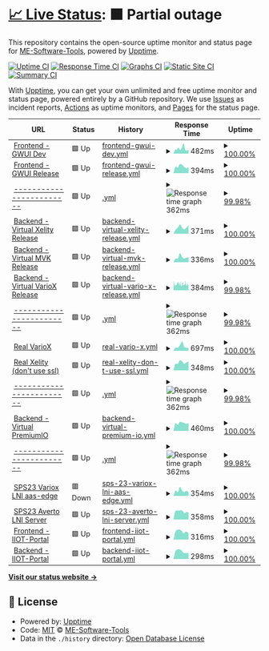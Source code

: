 # [📈 Live Status](https://demo.upptime.js.org): <!--live status--> **🟧 Partial outage**

This repository contains the open-source uptime monitor and status page for [ME-Software-Tools](https://me-software-tools.github.io/upptime/), powered by [Upptime](https://github.com/upptime/upptime).

[![Uptime CI](https://github.com/ME-Software-Tools/upptime/workflows/Uptime%20CI/badge.svg)](https://github.com/ME-Software-Tools/upptime/actions?query=workflow%3A%22Uptime+CI%22)
[![Response Time CI](https://github.com/ME-Software-Tools/upptime/workflows/Response%20Time%20CI/badge.svg)](https://github.com/ME-Software-Tools/upptime/actions?query=workflow%3A%22Response+Time+CI%22)
[![Graphs CI](https://github.com/ME-Software-Tools/upptime/workflows/Graphs%20CI/badge.svg)](https://github.com/ME-Software-Tools/upptime/actions?query=workflow%3A%22Graphs+CI%22)
[![Static Site CI](https://github.com/ME-Software-Tools/upptime/workflows/Static%20Site%20CI/badge.svg)](https://github.com/ME-Software-Tools/upptime/actions?query=workflow%3A%22Static+Site+CI%22)
[![Summary CI](https://github.com/ME-Software-Tools/upptime/workflows/Summary%20CI/badge.svg)](https://github.com/ME-Software-Tools/upptime/actions?query=workflow%3A%22Summary+CI%22)

With [Upptime](https://upptime.js.org), you can get your own unlimited and free uptime monitor and status page, powered entirely by a GitHub repository. We use [Issues](https://github.com/ME-Software-Tools/upptime/issues) as incident reports, [Actions](https://github.com/ME-Software-Tools/upptime/actions) as uptime monitors, and [Pages](https://demo.upptime.js.org) for the status page.

<!--start: status pages-->
<!-- This summary is generated by Upptime (https://github.com/upptime/upptime) -->
<!-- Do not edit this manually, your changes will be overwritten -->
<!-- prettier-ignore -->
| URL | Status | History | Response Time | Uptime |
| --- | ------ | ------- | ------------- | ------ |
| <img alt="" src="https://icons.duckduckgo.com/ip3/gwui-dev.generic-webui.iiot.dev.yacoub.de.ico" height="13"> [Frontend - GWUI Dev](http://gwui-dev.generic-webui.iiot.dev.yacoub.de/) | 🟩 Up | [frontend-gwui-dev.yml](https://github.com/ME-Software-Tools/upptime/commits/HEAD/history/frontend-gwui-dev.yml) | <details><summary><img alt="Response time graph" src="./graphs/frontend-gwui-dev/response-time-week.png" height="20"> 482ms</summary><br><a href="https://https://me-software-tools.github.io/upptime//history/frontend-gwui-dev"><img alt="Response time 448" src="https://img.shields.io/endpoint?url=https%3A%2F%2Fraw.githubusercontent.com%2FME-Software-Tools%2Fupptime%2FHEAD%2Fapi%2Ffrontend-gwui-dev%2Fresponse-time.json"></a><br><a href="https://https://me-software-tools.github.io/upptime//history/frontend-gwui-dev"><img alt="24-hour response time 360" src="https://img.shields.io/endpoint?url=https%3A%2F%2Fraw.githubusercontent.com%2FME-Software-Tools%2Fupptime%2FHEAD%2Fapi%2Ffrontend-gwui-dev%2Fresponse-time-day.json"></a><br><a href="https://https://me-software-tools.github.io/upptime//history/frontend-gwui-dev"><img alt="7-day response time 482" src="https://img.shields.io/endpoint?url=https%3A%2F%2Fraw.githubusercontent.com%2FME-Software-Tools%2Fupptime%2FHEAD%2Fapi%2Ffrontend-gwui-dev%2Fresponse-time-week.json"></a><br><a href="https://https://me-software-tools.github.io/upptime//history/frontend-gwui-dev"><img alt="30-day response time 438" src="https://img.shields.io/endpoint?url=https%3A%2F%2Fraw.githubusercontent.com%2FME-Software-Tools%2Fupptime%2FHEAD%2Fapi%2Ffrontend-gwui-dev%2Fresponse-time-month.json"></a><br><a href="https://https://me-software-tools.github.io/upptime//history/frontend-gwui-dev"><img alt="1-year response time 448" src="https://img.shields.io/endpoint?url=https%3A%2F%2Fraw.githubusercontent.com%2FME-Software-Tools%2Fupptime%2FHEAD%2Fapi%2Ffrontend-gwui-dev%2Fresponse-time-year.json"></a></details> | <details><summary><a href="https://https://me-software-tools.github.io/upptime//history/frontend-gwui-dev">100.00%</a></summary><a href="https://https://me-software-tools.github.io/upptime//history/frontend-gwui-dev"><img alt="All-time uptime 87.67%" src="https://img.shields.io/endpoint?url=https%3A%2F%2Fraw.githubusercontent.com%2FME-Software-Tools%2Fupptime%2FHEAD%2Fapi%2Ffrontend-gwui-dev%2Fuptime.json"></a><br><a href="https://https://me-software-tools.github.io/upptime//history/frontend-gwui-dev"><img alt="24-hour uptime 100.00%" src="https://img.shields.io/endpoint?url=https%3A%2F%2Fraw.githubusercontent.com%2FME-Software-Tools%2Fupptime%2FHEAD%2Fapi%2Ffrontend-gwui-dev%2Fuptime-day.json"></a><br><a href="https://https://me-software-tools.github.io/upptime//history/frontend-gwui-dev"><img alt="7-day uptime 100.00%" src="https://img.shields.io/endpoint?url=https%3A%2F%2Fraw.githubusercontent.com%2FME-Software-Tools%2Fupptime%2FHEAD%2Fapi%2Ffrontend-gwui-dev%2Fuptime-week.json"></a><br><a href="https://https://me-software-tools.github.io/upptime//history/frontend-gwui-dev"><img alt="30-day uptime 100.00%" src="https://img.shields.io/endpoint?url=https%3A%2F%2Fraw.githubusercontent.com%2FME-Software-Tools%2Fupptime%2FHEAD%2Fapi%2Ffrontend-gwui-dev%2Fuptime-month.json"></a><br><a href="https://https://me-software-tools.github.io/upptime//history/frontend-gwui-dev"><img alt="1-year uptime 87.67%" src="https://img.shields.io/endpoint?url=https%3A%2F%2Fraw.githubusercontent.com%2FME-Software-Tools%2Fupptime%2FHEAD%2Fapi%2Ffrontend-gwui-dev%2Fuptime-year.json"></a></details>
| <img alt="" src="https://icons.duckduckgo.com/ip3/murr.generic-webui.iiot.dev.yacoub.de.ico" height="13"> [Frontend - GWUI Release](http://murr.generic-webui.iiot.dev.yacoub.de/) | 🟩 Up | [frontend-gwui-release.yml](https://github.com/ME-Software-Tools/upptime/commits/HEAD/history/frontend-gwui-release.yml) | <details><summary><img alt="Response time graph" src="./graphs/frontend-gwui-release/response-time-week.png" height="20"> 394ms</summary><br><a href="https://https://me-software-tools.github.io/upptime//history/frontend-gwui-release"><img alt="Response time 420" src="https://img.shields.io/endpoint?url=https%3A%2F%2Fraw.githubusercontent.com%2FME-Software-Tools%2Fupptime%2FHEAD%2Fapi%2Ffrontend-gwui-release%2Fresponse-time.json"></a><br><a href="https://https://me-software-tools.github.io/upptime//history/frontend-gwui-release"><img alt="24-hour response time 358" src="https://img.shields.io/endpoint?url=https%3A%2F%2Fraw.githubusercontent.com%2FME-Software-Tools%2Fupptime%2FHEAD%2Fapi%2Ffrontend-gwui-release%2Fresponse-time-day.json"></a><br><a href="https://https://me-software-tools.github.io/upptime//history/frontend-gwui-release"><img alt="7-day response time 394" src="https://img.shields.io/endpoint?url=https%3A%2F%2Fraw.githubusercontent.com%2FME-Software-Tools%2Fupptime%2FHEAD%2Fapi%2Ffrontend-gwui-release%2Fresponse-time-week.json"></a><br><a href="https://https://me-software-tools.github.io/upptime//history/frontend-gwui-release"><img alt="30-day response time 399" src="https://img.shields.io/endpoint?url=https%3A%2F%2Fraw.githubusercontent.com%2FME-Software-Tools%2Fupptime%2FHEAD%2Fapi%2Ffrontend-gwui-release%2Fresponse-time-month.json"></a><br><a href="https://https://me-software-tools.github.io/upptime//history/frontend-gwui-release"><img alt="1-year response time 420" src="https://img.shields.io/endpoint?url=https%3A%2F%2Fraw.githubusercontent.com%2FME-Software-Tools%2Fupptime%2FHEAD%2Fapi%2Ffrontend-gwui-release%2Fresponse-time-year.json"></a></details> | <details><summary><a href="https://https://me-software-tools.github.io/upptime//history/frontend-gwui-release">100.00%</a></summary><a href="https://https://me-software-tools.github.io/upptime//history/frontend-gwui-release"><img alt="All-time uptime 87.67%" src="https://img.shields.io/endpoint?url=https%3A%2F%2Fraw.githubusercontent.com%2FME-Software-Tools%2Fupptime%2FHEAD%2Fapi%2Ffrontend-gwui-release%2Fuptime.json"></a><br><a href="https://https://me-software-tools.github.io/upptime//history/frontend-gwui-release"><img alt="24-hour uptime 100.00%" src="https://img.shields.io/endpoint?url=https%3A%2F%2Fraw.githubusercontent.com%2FME-Software-Tools%2Fupptime%2FHEAD%2Fapi%2Ffrontend-gwui-release%2Fuptime-day.json"></a><br><a href="https://https://me-software-tools.github.io/upptime//history/frontend-gwui-release"><img alt="7-day uptime 100.00%" src="https://img.shields.io/endpoint?url=https%3A%2F%2Fraw.githubusercontent.com%2FME-Software-Tools%2Fupptime%2FHEAD%2Fapi%2Ffrontend-gwui-release%2Fuptime-week.json"></a><br><a href="https://https://me-software-tools.github.io/upptime//history/frontend-gwui-release"><img alt="30-day uptime 100.00%" src="https://img.shields.io/endpoint?url=https%3A%2F%2Fraw.githubusercontent.com%2FME-Software-Tools%2Fupptime%2FHEAD%2Fapi%2Ffrontend-gwui-release%2Fuptime-month.json"></a><br><a href="https://https://me-software-tools.github.io/upptime//history/frontend-gwui-release"><img alt="1-year uptime 87.67%" src="https://img.shields.io/endpoint?url=https%3A%2F%2Fraw.githubusercontent.com%2FME-Software-Tools%2Fupptime%2FHEAD%2Fapi%2Ffrontend-gwui-release%2Fuptime-year.json"></a></details>
| <img alt="" src="https://icons.duckduckgo.com/ip3/google1.com.ico" height="13"> [------------------------](http://google1.com/) | 🟩 Up | [.yml](https://github.com/ME-Software-Tools/upptime/commits/HEAD/history/.yml) | <details><summary><img alt="Response time graph" src="./graphs//response-time-week.png" height="20"> 362ms</summary><br><a href="https://https://me-software-tools.github.io/upptime//history/"><img alt="Response time 336" src="https://img.shields.io/endpoint?url=https%3A%2F%2Fraw.githubusercontent.com%2FME-Software-Tools%2Fupptime%2FHEAD%2Fapi%2F%2Fresponse-time.json"></a><br><a href="https://https://me-software-tools.github.io/upptime//history/"><img alt="24-hour response time 345" src="https://img.shields.io/endpoint?url=https%3A%2F%2Fraw.githubusercontent.com%2FME-Software-Tools%2Fupptime%2FHEAD%2Fapi%2F%2Fresponse-time-day.json"></a><br><a href="https://https://me-software-tools.github.io/upptime//history/"><img alt="7-day response time 362" src="https://img.shields.io/endpoint?url=https%3A%2F%2Fraw.githubusercontent.com%2FME-Software-Tools%2Fupptime%2FHEAD%2Fapi%2F%2Fresponse-time-week.json"></a><br><a href="https://https://me-software-tools.github.io/upptime//history/"><img alt="30-day response time 336" src="https://img.shields.io/endpoint?url=https%3A%2F%2Fraw.githubusercontent.com%2FME-Software-Tools%2Fupptime%2FHEAD%2Fapi%2F%2Fresponse-time-month.json"></a><br><a href="https://https://me-software-tools.github.io/upptime//history/"><img alt="1-year response time 336" src="https://img.shields.io/endpoint?url=https%3A%2F%2Fraw.githubusercontent.com%2FME-Software-Tools%2Fupptime%2FHEAD%2Fapi%2F%2Fresponse-time-year.json"></a></details> | <details><summary><a href="https://https://me-software-tools.github.io/upptime//history/">99.98%</a></summary><a href="https://https://me-software-tools.github.io/upptime//history/"><img alt="All-time uptime 0.00%" src="https://img.shields.io/endpoint?url=https%3A%2F%2Fraw.githubusercontent.com%2FME-Software-Tools%2Fupptime%2FHEAD%2Fapi%2F%2Fuptime.json"></a><br><a href="https://https://me-software-tools.github.io/upptime//history/"><img alt="24-hour uptime 100.00%" src="https://img.shields.io/endpoint?url=https%3A%2F%2Fraw.githubusercontent.com%2FME-Software-Tools%2Fupptime%2FHEAD%2Fapi%2F%2Fuptime-day.json"></a><br><a href="https://https://me-software-tools.github.io/upptime//history/"><img alt="7-day uptime 99.98%" src="https://img.shields.io/endpoint?url=https%3A%2F%2Fraw.githubusercontent.com%2FME-Software-Tools%2Fupptime%2FHEAD%2Fapi%2F%2Fuptime-week.json"></a><br><a href="https://https://me-software-tools.github.io/upptime//history/"><img alt="30-day uptime 42.02%" src="https://img.shields.io/endpoint?url=https%3A%2F%2Fraw.githubusercontent.com%2FME-Software-Tools%2Fupptime%2FHEAD%2Fapi%2F%2Fuptime-month.json"></a><br><a href="https://https://me-software-tools.github.io/upptime//history/"><img alt="1-year uptime 0.00%" src="https://img.shields.io/endpoint?url=https%3A%2F%2Fraw.githubusercontent.com%2FME-Software-Tools%2Fupptime%2FHEAD%2Fapi%2F%2Fuptime-year.json"></a></details>
| <img alt="" src="https://icons.duckduckgo.com/ip3/xelity-backend.generic-webui.iiot.dev.yacoub.de.ico" height="13"> [Backend - Virtual Xelity Release](http://xelity-backend.generic-webui.iiot.dev.yacoub.de/) | 🟩 Up | [backend-virtual-xelity-release.yml](https://github.com/ME-Software-Tools/upptime/commits/HEAD/history/backend-virtual-xelity-release.yml) | <details><summary><img alt="Response time graph" src="./graphs/backend-virtual-xelity-release/response-time-week.png" height="20"> 371ms</summary><br><a href="https://https://me-software-tools.github.io/upptime//history/backend-virtual-xelity-release"><img alt="Response time 407" src="https://img.shields.io/endpoint?url=https%3A%2F%2Fraw.githubusercontent.com%2FME-Software-Tools%2Fupptime%2FHEAD%2Fapi%2Fbackend-virtual-xelity-release%2Fresponse-time.json"></a><br><a href="https://https://me-software-tools.github.io/upptime//history/backend-virtual-xelity-release"><img alt="24-hour response time 497" src="https://img.shields.io/endpoint?url=https%3A%2F%2Fraw.githubusercontent.com%2FME-Software-Tools%2Fupptime%2FHEAD%2Fapi%2Fbackend-virtual-xelity-release%2Fresponse-time-day.json"></a><br><a href="https://https://me-software-tools.github.io/upptime//history/backend-virtual-xelity-release"><img alt="7-day response time 371" src="https://img.shields.io/endpoint?url=https%3A%2F%2Fraw.githubusercontent.com%2FME-Software-Tools%2Fupptime%2FHEAD%2Fapi%2Fbackend-virtual-xelity-release%2Fresponse-time-week.json"></a><br><a href="https://https://me-software-tools.github.io/upptime//history/backend-virtual-xelity-release"><img alt="30-day response time 390" src="https://img.shields.io/endpoint?url=https%3A%2F%2Fraw.githubusercontent.com%2FME-Software-Tools%2Fupptime%2FHEAD%2Fapi%2Fbackend-virtual-xelity-release%2Fresponse-time-month.json"></a><br><a href="https://https://me-software-tools.github.io/upptime//history/backend-virtual-xelity-release"><img alt="1-year response time 407" src="https://img.shields.io/endpoint?url=https%3A%2F%2Fraw.githubusercontent.com%2FME-Software-Tools%2Fupptime%2FHEAD%2Fapi%2Fbackend-virtual-xelity-release%2Fresponse-time-year.json"></a></details> | <details><summary><a href="https://https://me-software-tools.github.io/upptime//history/backend-virtual-xelity-release">100.00%</a></summary><a href="https://https://me-software-tools.github.io/upptime//history/backend-virtual-xelity-release"><img alt="All-time uptime 87.67%" src="https://img.shields.io/endpoint?url=https%3A%2F%2Fraw.githubusercontent.com%2FME-Software-Tools%2Fupptime%2FHEAD%2Fapi%2Fbackend-virtual-xelity-release%2Fuptime.json"></a><br><a href="https://https://me-software-tools.github.io/upptime//history/backend-virtual-xelity-release"><img alt="24-hour uptime 100.00%" src="https://img.shields.io/endpoint?url=https%3A%2F%2Fraw.githubusercontent.com%2FME-Software-Tools%2Fupptime%2FHEAD%2Fapi%2Fbackend-virtual-xelity-release%2Fuptime-day.json"></a><br><a href="https://https://me-software-tools.github.io/upptime//history/backend-virtual-xelity-release"><img alt="7-day uptime 100.00%" src="https://img.shields.io/endpoint?url=https%3A%2F%2Fraw.githubusercontent.com%2FME-Software-Tools%2Fupptime%2FHEAD%2Fapi%2Fbackend-virtual-xelity-release%2Fuptime-week.json"></a><br><a href="https://https://me-software-tools.github.io/upptime//history/backend-virtual-xelity-release"><img alt="30-day uptime 100.00%" src="https://img.shields.io/endpoint?url=https%3A%2F%2Fraw.githubusercontent.com%2FME-Software-Tools%2Fupptime%2FHEAD%2Fapi%2Fbackend-virtual-xelity-release%2Fuptime-month.json"></a><br><a href="https://https://me-software-tools.github.io/upptime//history/backend-virtual-xelity-release"><img alt="1-year uptime 87.67%" src="https://img.shields.io/endpoint?url=https%3A%2F%2Fraw.githubusercontent.com%2FME-Software-Tools%2Fupptime%2FHEAD%2Fapi%2Fbackend-virtual-xelity-release%2Fuptime-year.json"></a></details>
| <img alt="" src="https://icons.duckduckgo.com/ip3/mvk-backend.generic-webui.iiot.dev.yacoub.de.ico" height="13"> [Backend - Virtual MVK Release](http://mvk-backend.generic-webui.iiot.dev.yacoub.de/) | 🟩 Up | [backend-virtual-mvk-release.yml](https://github.com/ME-Software-Tools/upptime/commits/HEAD/history/backend-virtual-mvk-release.yml) | <details><summary><img alt="Response time graph" src="./graphs/backend-virtual-mvk-release/response-time-week.png" height="20"> 336ms</summary><br><a href="https://https://me-software-tools.github.io/upptime//history/backend-virtual-mvk-release"><img alt="Response time 399" src="https://img.shields.io/endpoint?url=https%3A%2F%2Fraw.githubusercontent.com%2FME-Software-Tools%2Fupptime%2FHEAD%2Fapi%2Fbackend-virtual-mvk-release%2Fresponse-time.json"></a><br><a href="https://https://me-software-tools.github.io/upptime//history/backend-virtual-mvk-release"><img alt="24-hour response time 337" src="https://img.shields.io/endpoint?url=https%3A%2F%2Fraw.githubusercontent.com%2FME-Software-Tools%2Fupptime%2FHEAD%2Fapi%2Fbackend-virtual-mvk-release%2Fresponse-time-day.json"></a><br><a href="https://https://me-software-tools.github.io/upptime//history/backend-virtual-mvk-release"><img alt="7-day response time 336" src="https://img.shields.io/endpoint?url=https%3A%2F%2Fraw.githubusercontent.com%2FME-Software-Tools%2Fupptime%2FHEAD%2Fapi%2Fbackend-virtual-mvk-release%2Fresponse-time-week.json"></a><br><a href="https://https://me-software-tools.github.io/upptime//history/backend-virtual-mvk-release"><img alt="30-day response time 375" src="https://img.shields.io/endpoint?url=https%3A%2F%2Fraw.githubusercontent.com%2FME-Software-Tools%2Fupptime%2FHEAD%2Fapi%2Fbackend-virtual-mvk-release%2Fresponse-time-month.json"></a><br><a href="https://https://me-software-tools.github.io/upptime//history/backend-virtual-mvk-release"><img alt="1-year response time 399" src="https://img.shields.io/endpoint?url=https%3A%2F%2Fraw.githubusercontent.com%2FME-Software-Tools%2Fupptime%2FHEAD%2Fapi%2Fbackend-virtual-mvk-release%2Fresponse-time-year.json"></a></details> | <details><summary><a href="https://https://me-software-tools.github.io/upptime//history/backend-virtual-mvk-release">100.00%</a></summary><a href="https://https://me-software-tools.github.io/upptime//history/backend-virtual-mvk-release"><img alt="All-time uptime 87.58%" src="https://img.shields.io/endpoint?url=https%3A%2F%2Fraw.githubusercontent.com%2FME-Software-Tools%2Fupptime%2FHEAD%2Fapi%2Fbackend-virtual-mvk-release%2Fuptime.json"></a><br><a href="https://https://me-software-tools.github.io/upptime//history/backend-virtual-mvk-release"><img alt="24-hour uptime 100.00%" src="https://img.shields.io/endpoint?url=https%3A%2F%2Fraw.githubusercontent.com%2FME-Software-Tools%2Fupptime%2FHEAD%2Fapi%2Fbackend-virtual-mvk-release%2Fuptime-day.json"></a><br><a href="https://https://me-software-tools.github.io/upptime//history/backend-virtual-mvk-release"><img alt="7-day uptime 100.00%" src="https://img.shields.io/endpoint?url=https%3A%2F%2Fraw.githubusercontent.com%2FME-Software-Tools%2Fupptime%2FHEAD%2Fapi%2Fbackend-virtual-mvk-release%2Fuptime-week.json"></a><br><a href="https://https://me-software-tools.github.io/upptime//history/backend-virtual-mvk-release"><img alt="30-day uptime 100.00%" src="https://img.shields.io/endpoint?url=https%3A%2F%2Fraw.githubusercontent.com%2FME-Software-Tools%2Fupptime%2FHEAD%2Fapi%2Fbackend-virtual-mvk-release%2Fuptime-month.json"></a><br><a href="https://https://me-software-tools.github.io/upptime//history/backend-virtual-mvk-release"><img alt="1-year uptime 87.58%" src="https://img.shields.io/endpoint?url=https%3A%2F%2Fraw.githubusercontent.com%2FME-Software-Tools%2Fupptime%2FHEAD%2Fapi%2Fbackend-virtual-mvk-release%2Fuptime-year.json"></a></details>
| <img alt="" src="https://icons.duckduckgo.com/ip3/variox-backend.generic-webui.iiot.dev.yacoub.de.ico" height="13"> [Backend - Virtual VarioX Release](http://variox-backend.generic-webui.iiot.dev.yacoub.de/) | 🟩 Up | [backend-virtual-vario-x-release.yml](https://github.com/ME-Software-Tools/upptime/commits/HEAD/history/backend-virtual-vario-x-release.yml) | <details><summary><img alt="Response time graph" src="./graphs/backend-virtual-vario-x-release/response-time-week.png" height="20"> 384ms</summary><br><a href="https://https://me-software-tools.github.io/upptime//history/backend-virtual-vario-x-release"><img alt="Response time 384" src="https://img.shields.io/endpoint?url=https%3A%2F%2Fraw.githubusercontent.com%2FME-Software-Tools%2Fupptime%2FHEAD%2Fapi%2Fbackend-virtual-vario-x-release%2Fresponse-time.json"></a><br><a href="https://https://me-software-tools.github.io/upptime//history/backend-virtual-vario-x-release"><img alt="24-hour response time 243" src="https://img.shields.io/endpoint?url=https%3A%2F%2Fraw.githubusercontent.com%2FME-Software-Tools%2Fupptime%2FHEAD%2Fapi%2Fbackend-virtual-vario-x-release%2Fresponse-time-day.json"></a><br><a href="https://https://me-software-tools.github.io/upptime//history/backend-virtual-vario-x-release"><img alt="7-day response time 384" src="https://img.shields.io/endpoint?url=https%3A%2F%2Fraw.githubusercontent.com%2FME-Software-Tools%2Fupptime%2FHEAD%2Fapi%2Fbackend-virtual-vario-x-release%2Fresponse-time-week.json"></a><br><a href="https://https://me-software-tools.github.io/upptime//history/backend-virtual-vario-x-release"><img alt="30-day response time 383" src="https://img.shields.io/endpoint?url=https%3A%2F%2Fraw.githubusercontent.com%2FME-Software-Tools%2Fupptime%2FHEAD%2Fapi%2Fbackend-virtual-vario-x-release%2Fresponse-time-month.json"></a><br><a href="https://https://me-software-tools.github.io/upptime//history/backend-virtual-vario-x-release"><img alt="1-year response time 384" src="https://img.shields.io/endpoint?url=https%3A%2F%2Fraw.githubusercontent.com%2FME-Software-Tools%2Fupptime%2FHEAD%2Fapi%2Fbackend-virtual-vario-x-release%2Fresponse-time-year.json"></a></details> | <details><summary><a href="https://https://me-software-tools.github.io/upptime//history/backend-virtual-vario-x-release">99.98%</a></summary><a href="https://https://me-software-tools.github.io/upptime//history/backend-virtual-vario-x-release"><img alt="All-time uptime 87.93%" src="https://img.shields.io/endpoint?url=https%3A%2F%2Fraw.githubusercontent.com%2FME-Software-Tools%2Fupptime%2FHEAD%2Fapi%2Fbackend-virtual-vario-x-release%2Fuptime.json"></a><br><a href="https://https://me-software-tools.github.io/upptime//history/backend-virtual-vario-x-release"><img alt="24-hour uptime 100.00%" src="https://img.shields.io/endpoint?url=https%3A%2F%2Fraw.githubusercontent.com%2FME-Software-Tools%2Fupptime%2FHEAD%2Fapi%2Fbackend-virtual-vario-x-release%2Fuptime-day.json"></a><br><a href="https://https://me-software-tools.github.io/upptime//history/backend-virtual-vario-x-release"><img alt="7-day uptime 99.98%" src="https://img.shields.io/endpoint?url=https%3A%2F%2Fraw.githubusercontent.com%2FME-Software-Tools%2Fupptime%2FHEAD%2Fapi%2Fbackend-virtual-vario-x-release%2Fuptime-week.json"></a><br><a href="https://https://me-software-tools.github.io/upptime//history/backend-virtual-vario-x-release"><img alt="30-day uptime 99.99%" src="https://img.shields.io/endpoint?url=https%3A%2F%2Fraw.githubusercontent.com%2FME-Software-Tools%2Fupptime%2FHEAD%2Fapi%2Fbackend-virtual-vario-x-release%2Fuptime-month.json"></a><br><a href="https://https://me-software-tools.github.io/upptime//history/backend-virtual-vario-x-release"><img alt="1-year uptime 87.93%" src="https://img.shields.io/endpoint?url=https%3A%2F%2Fraw.githubusercontent.com%2FME-Software-Tools%2Fupptime%2FHEAD%2Fapi%2Fbackend-virtual-vario-x-release%2Fuptime-year.json"></a></details>
| <img alt="" src="https://icons.duckduckgo.com/ip3/google2.com.ico" height="13"> [------------------------](http://google2.com/) | 🟩 Up | [.yml](https://github.com/ME-Software-Tools/upptime/commits/HEAD/history/.yml) | <details><summary><img alt="Response time graph" src="./graphs//response-time-week.png" height="20"> 362ms</summary><br><a href="https://https://me-software-tools.github.io/upptime//history/"><img alt="Response time 336" src="https://img.shields.io/endpoint?url=https%3A%2F%2Fraw.githubusercontent.com%2FME-Software-Tools%2Fupptime%2FHEAD%2Fapi%2F%2Fresponse-time.json"></a><br><a href="https://https://me-software-tools.github.io/upptime//history/"><img alt="24-hour response time 345" src="https://img.shields.io/endpoint?url=https%3A%2F%2Fraw.githubusercontent.com%2FME-Software-Tools%2Fupptime%2FHEAD%2Fapi%2F%2Fresponse-time-day.json"></a><br><a href="https://https://me-software-tools.github.io/upptime//history/"><img alt="7-day response time 362" src="https://img.shields.io/endpoint?url=https%3A%2F%2Fraw.githubusercontent.com%2FME-Software-Tools%2Fupptime%2FHEAD%2Fapi%2F%2Fresponse-time-week.json"></a><br><a href="https://https://me-software-tools.github.io/upptime//history/"><img alt="30-day response time 336" src="https://img.shields.io/endpoint?url=https%3A%2F%2Fraw.githubusercontent.com%2FME-Software-Tools%2Fupptime%2FHEAD%2Fapi%2F%2Fresponse-time-month.json"></a><br><a href="https://https://me-software-tools.github.io/upptime//history/"><img alt="1-year response time 336" src="https://img.shields.io/endpoint?url=https%3A%2F%2Fraw.githubusercontent.com%2FME-Software-Tools%2Fupptime%2FHEAD%2Fapi%2F%2Fresponse-time-year.json"></a></details> | <details><summary><a href="https://https://me-software-tools.github.io/upptime//history/">99.98%</a></summary><a href="https://https://me-software-tools.github.io/upptime//history/"><img alt="All-time uptime 0.00%" src="https://img.shields.io/endpoint?url=https%3A%2F%2Fraw.githubusercontent.com%2FME-Software-Tools%2Fupptime%2FHEAD%2Fapi%2F%2Fuptime.json"></a><br><a href="https://https://me-software-tools.github.io/upptime//history/"><img alt="24-hour uptime 100.00%" src="https://img.shields.io/endpoint?url=https%3A%2F%2Fraw.githubusercontent.com%2FME-Software-Tools%2Fupptime%2FHEAD%2Fapi%2F%2Fuptime-day.json"></a><br><a href="https://https://me-software-tools.github.io/upptime//history/"><img alt="7-day uptime 99.98%" src="https://img.shields.io/endpoint?url=https%3A%2F%2Fraw.githubusercontent.com%2FME-Software-Tools%2Fupptime%2FHEAD%2Fapi%2F%2Fuptime-week.json"></a><br><a href="https://https://me-software-tools.github.io/upptime//history/"><img alt="30-day uptime 42.03%" src="https://img.shields.io/endpoint?url=https%3A%2F%2Fraw.githubusercontent.com%2FME-Software-Tools%2Fupptime%2FHEAD%2Fapi%2F%2Fuptime-month.json"></a><br><a href="https://https://me-software-tools.github.io/upptime//history/"><img alt="1-year uptime 0.00%" src="https://img.shields.io/endpoint?url=https%3A%2F%2Fraw.githubusercontent.com%2FME-Software-Tools%2Fupptime%2FHEAD%2Fapi%2F%2Fuptime-year.json"></a></details>
| <img alt="" src="https://icons.duckduckgo.com/ip3/variox1-bln.thingsgate.dev.yacoub.de.ico" height="13"> [Real VarioX](https://variox1-bln.thingsgate.dev.yacoub.de/api/) | 🟩 Up | [real-vario-x.yml](https://github.com/ME-Software-Tools/upptime/commits/HEAD/history/real-vario-x.yml) | <details><summary><img alt="Response time graph" src="./graphs/real-vario-x/response-time-week.png" height="20"> 697ms</summary><br><a href="https://https://me-software-tools.github.io/upptime//history/real-vario-x"><img alt="Response time 743" src="https://img.shields.io/endpoint?url=https%3A%2F%2Fraw.githubusercontent.com%2FME-Software-Tools%2Fupptime%2FHEAD%2Fapi%2Freal-vario-x%2Fresponse-time.json"></a><br><a href="https://https://me-software-tools.github.io/upptime//history/real-vario-x"><img alt="24-hour response time 420" src="https://img.shields.io/endpoint?url=https%3A%2F%2Fraw.githubusercontent.com%2FME-Software-Tools%2Fupptime%2FHEAD%2Fapi%2Freal-vario-x%2Fresponse-time-day.json"></a><br><a href="https://https://me-software-tools.github.io/upptime//history/real-vario-x"><img alt="7-day response time 697" src="https://img.shields.io/endpoint?url=https%3A%2F%2Fraw.githubusercontent.com%2FME-Software-Tools%2Fupptime%2FHEAD%2Fapi%2Freal-vario-x%2Fresponse-time-week.json"></a><br><a href="https://https://me-software-tools.github.io/upptime//history/real-vario-x"><img alt="30-day response time 743" src="https://img.shields.io/endpoint?url=https%3A%2F%2Fraw.githubusercontent.com%2FME-Software-Tools%2Fupptime%2FHEAD%2Fapi%2Freal-vario-x%2Fresponse-time-month.json"></a><br><a href="https://https://me-software-tools.github.io/upptime//history/real-vario-x"><img alt="1-year response time 743" src="https://img.shields.io/endpoint?url=https%3A%2F%2Fraw.githubusercontent.com%2FME-Software-Tools%2Fupptime%2FHEAD%2Fapi%2Freal-vario-x%2Fresponse-time-year.json"></a></details> | <details><summary><a href="https://https://me-software-tools.github.io/upptime//history/real-vario-x">100.00%</a></summary><a href="https://https://me-software-tools.github.io/upptime//history/real-vario-x"><img alt="All-time uptime 100.00%" src="https://img.shields.io/endpoint?url=https%3A%2F%2Fraw.githubusercontent.com%2FME-Software-Tools%2Fupptime%2FHEAD%2Fapi%2Freal-vario-x%2Fuptime.json"></a><br><a href="https://https://me-software-tools.github.io/upptime//history/real-vario-x"><img alt="24-hour uptime 100.00%" src="https://img.shields.io/endpoint?url=https%3A%2F%2Fraw.githubusercontent.com%2FME-Software-Tools%2Fupptime%2FHEAD%2Fapi%2Freal-vario-x%2Fuptime-day.json"></a><br><a href="https://https://me-software-tools.github.io/upptime//history/real-vario-x"><img alt="7-day uptime 100.00%" src="https://img.shields.io/endpoint?url=https%3A%2F%2Fraw.githubusercontent.com%2FME-Software-Tools%2Fupptime%2FHEAD%2Fapi%2Freal-vario-x%2Fuptime-week.json"></a><br><a href="https://https://me-software-tools.github.io/upptime//history/real-vario-x"><img alt="30-day uptime 100.00%" src="https://img.shields.io/endpoint?url=https%3A%2F%2Fraw.githubusercontent.com%2FME-Software-Tools%2Fupptime%2FHEAD%2Fapi%2Freal-vario-x%2Fuptime-month.json"></a><br><a href="https://https://me-software-tools.github.io/upptime//history/real-vario-x"><img alt="1-year uptime 100.00%" src="https://img.shields.io/endpoint?url=https%3A%2F%2Fraw.githubusercontent.com%2FME-Software-Tools%2Fupptime%2FHEAD%2Fapi%2Freal-vario-x%2Fuptime-year.json"></a></details>
| <img alt="" src="https://icons.duckduckgo.com/ip3/xelity-bln.thingsgate.dev.yacoub.de.ico" height="13"> [Real Xelity (don't use ssl)](http://xelity-bln.thingsgate.dev.yacoub.de/#!/login) | 🟩 Up | [real-xelity-don-t-use-ssl.yml](https://github.com/ME-Software-Tools/upptime/commits/HEAD/history/real-xelity-don-t-use-ssl.yml) | <details><summary><img alt="Response time graph" src="./graphs/real-xelity-don-t-use-ssl/response-time-week.png" height="20"> 348ms</summary><br><a href="https://https://me-software-tools.github.io/upptime//history/real-xelity-don-t-use-ssl"><img alt="Response time 397" src="https://img.shields.io/endpoint?url=https%3A%2F%2Fraw.githubusercontent.com%2FME-Software-Tools%2Fupptime%2FHEAD%2Fapi%2Freal-xelity-don-t-use-ssl%2Fresponse-time.json"></a><br><a href="https://https://me-software-tools.github.io/upptime//history/real-xelity-don-t-use-ssl"><img alt="24-hour response time 375" src="https://img.shields.io/endpoint?url=https%3A%2F%2Fraw.githubusercontent.com%2FME-Software-Tools%2Fupptime%2FHEAD%2Fapi%2Freal-xelity-don-t-use-ssl%2Fresponse-time-day.json"></a><br><a href="https://https://me-software-tools.github.io/upptime//history/real-xelity-don-t-use-ssl"><img alt="7-day response time 348" src="https://img.shields.io/endpoint?url=https%3A%2F%2Fraw.githubusercontent.com%2FME-Software-Tools%2Fupptime%2FHEAD%2Fapi%2Freal-xelity-don-t-use-ssl%2Fresponse-time-week.json"></a><br><a href="https://https://me-software-tools.github.io/upptime//history/real-xelity-don-t-use-ssl"><img alt="30-day response time 397" src="https://img.shields.io/endpoint?url=https%3A%2F%2Fraw.githubusercontent.com%2FME-Software-Tools%2Fupptime%2FHEAD%2Fapi%2Freal-xelity-don-t-use-ssl%2Fresponse-time-month.json"></a><br><a href="https://https://me-software-tools.github.io/upptime//history/real-xelity-don-t-use-ssl"><img alt="1-year response time 397" src="https://img.shields.io/endpoint?url=https%3A%2F%2Fraw.githubusercontent.com%2FME-Software-Tools%2Fupptime%2FHEAD%2Fapi%2Freal-xelity-don-t-use-ssl%2Fresponse-time-year.json"></a></details> | <details><summary><a href="https://https://me-software-tools.github.io/upptime//history/real-xelity-don-t-use-ssl">100.00%</a></summary><a href="https://https://me-software-tools.github.io/upptime//history/real-xelity-don-t-use-ssl"><img alt="All-time uptime 100.00%" src="https://img.shields.io/endpoint?url=https%3A%2F%2Fraw.githubusercontent.com%2FME-Software-Tools%2Fupptime%2FHEAD%2Fapi%2Freal-xelity-don-t-use-ssl%2Fuptime.json"></a><br><a href="https://https://me-software-tools.github.io/upptime//history/real-xelity-don-t-use-ssl"><img alt="24-hour uptime 100.00%" src="https://img.shields.io/endpoint?url=https%3A%2F%2Fraw.githubusercontent.com%2FME-Software-Tools%2Fupptime%2FHEAD%2Fapi%2Freal-xelity-don-t-use-ssl%2Fuptime-day.json"></a><br><a href="https://https://me-software-tools.github.io/upptime//history/real-xelity-don-t-use-ssl"><img alt="7-day uptime 100.00%" src="https://img.shields.io/endpoint?url=https%3A%2F%2Fraw.githubusercontent.com%2FME-Software-Tools%2Fupptime%2FHEAD%2Fapi%2Freal-xelity-don-t-use-ssl%2Fuptime-week.json"></a><br><a href="https://https://me-software-tools.github.io/upptime//history/real-xelity-don-t-use-ssl"><img alt="30-day uptime 100.00%" src="https://img.shields.io/endpoint?url=https%3A%2F%2Fraw.githubusercontent.com%2FME-Software-Tools%2Fupptime%2FHEAD%2Fapi%2Freal-xelity-don-t-use-ssl%2Fuptime-month.json"></a><br><a href="https://https://me-software-tools.github.io/upptime//history/real-xelity-don-t-use-ssl"><img alt="1-year uptime 100.00%" src="https://img.shields.io/endpoint?url=https%3A%2F%2Fraw.githubusercontent.com%2FME-Software-Tools%2Fupptime%2FHEAD%2Fapi%2Freal-xelity-don-t-use-ssl%2Fuptime-year.json"></a></details>
| <img alt="" src="https://icons.duckduckgo.com/ip3/google3.com.ico" height="13"> [------------------------](http://google3.com/) | 🟩 Up | [.yml](https://github.com/ME-Software-Tools/upptime/commits/HEAD/history/.yml) | <details><summary><img alt="Response time graph" src="./graphs//response-time-week.png" height="20"> 362ms</summary><br><a href="https://https://me-software-tools.github.io/upptime//history/"><img alt="Response time 336" src="https://img.shields.io/endpoint?url=https%3A%2F%2Fraw.githubusercontent.com%2FME-Software-Tools%2Fupptime%2FHEAD%2Fapi%2F%2Fresponse-time.json"></a><br><a href="https://https://me-software-tools.github.io/upptime//history/"><img alt="24-hour response time 345" src="https://img.shields.io/endpoint?url=https%3A%2F%2Fraw.githubusercontent.com%2FME-Software-Tools%2Fupptime%2FHEAD%2Fapi%2F%2Fresponse-time-day.json"></a><br><a href="https://https://me-software-tools.github.io/upptime//history/"><img alt="7-day response time 362" src="https://img.shields.io/endpoint?url=https%3A%2F%2Fraw.githubusercontent.com%2FME-Software-Tools%2Fupptime%2FHEAD%2Fapi%2F%2Fresponse-time-week.json"></a><br><a href="https://https://me-software-tools.github.io/upptime//history/"><img alt="30-day response time 336" src="https://img.shields.io/endpoint?url=https%3A%2F%2Fraw.githubusercontent.com%2FME-Software-Tools%2Fupptime%2FHEAD%2Fapi%2F%2Fresponse-time-month.json"></a><br><a href="https://https://me-software-tools.github.io/upptime//history/"><img alt="1-year response time 336" src="https://img.shields.io/endpoint?url=https%3A%2F%2Fraw.githubusercontent.com%2FME-Software-Tools%2Fupptime%2FHEAD%2Fapi%2F%2Fresponse-time-year.json"></a></details> | <details><summary><a href="https://https://me-software-tools.github.io/upptime//history/">99.98%</a></summary><a href="https://https://me-software-tools.github.io/upptime//history/"><img alt="All-time uptime 0.00%" src="https://img.shields.io/endpoint?url=https%3A%2F%2Fraw.githubusercontent.com%2FME-Software-Tools%2Fupptime%2FHEAD%2Fapi%2F%2Fuptime.json"></a><br><a href="https://https://me-software-tools.github.io/upptime//history/"><img alt="24-hour uptime 100.00%" src="https://img.shields.io/endpoint?url=https%3A%2F%2Fraw.githubusercontent.com%2FME-Software-Tools%2Fupptime%2FHEAD%2Fapi%2F%2Fuptime-day.json"></a><br><a href="https://https://me-software-tools.github.io/upptime//history/"><img alt="7-day uptime 99.98%" src="https://img.shields.io/endpoint?url=https%3A%2F%2Fraw.githubusercontent.com%2FME-Software-Tools%2Fupptime%2FHEAD%2Fapi%2F%2Fuptime-week.json"></a><br><a href="https://https://me-software-tools.github.io/upptime//history/"><img alt="30-day uptime 42.03%" src="https://img.shields.io/endpoint?url=https%3A%2F%2Fraw.githubusercontent.com%2FME-Software-Tools%2Fupptime%2FHEAD%2Fapi%2F%2Fuptime-month.json"></a><br><a href="https://https://me-software-tools.github.io/upptime//history/"><img alt="1-year uptime 0.00%" src="https://img.shields.io/endpoint?url=https%3A%2F%2Fraw.githubusercontent.com%2FME-Software-Tools%2Fupptime%2FHEAD%2Fapi%2F%2Fuptime-year.json"></a></details>
| <img alt="" src="https://icons.duckduckgo.com/ip3/premiumio-backend.generic-webui.iiot.dev.yacoub.de.ico" height="13"> [Backend - Virtual PremiumIO](http://premiumio-backend.generic-webui.iiot.dev.yacoub.de/) | 🟩 Up | [backend-virtual-premium-io.yml](https://github.com/ME-Software-Tools/upptime/commits/HEAD/history/backend-virtual-premium-io.yml) | <details><summary><img alt="Response time graph" src="./graphs/backend-virtual-premium-io/response-time-week.png" height="20"> 460ms</summary><br><a href="https://https://me-software-tools.github.io/upptime//history/backend-virtual-premium-io"><img alt="Response time 460" src="https://img.shields.io/endpoint?url=https%3A%2F%2Fraw.githubusercontent.com%2FME-Software-Tools%2Fupptime%2FHEAD%2Fapi%2Fbackend-virtual-premium-io%2Fresponse-time.json"></a><br><a href="https://https://me-software-tools.github.io/upptime//history/backend-virtual-premium-io"><img alt="24-hour response time 467" src="https://img.shields.io/endpoint?url=https%3A%2F%2Fraw.githubusercontent.com%2FME-Software-Tools%2Fupptime%2FHEAD%2Fapi%2Fbackend-virtual-premium-io%2Fresponse-time-day.json"></a><br><a href="https://https://me-software-tools.github.io/upptime//history/backend-virtual-premium-io"><img alt="7-day response time 460" src="https://img.shields.io/endpoint?url=https%3A%2F%2Fraw.githubusercontent.com%2FME-Software-Tools%2Fupptime%2FHEAD%2Fapi%2Fbackend-virtual-premium-io%2Fresponse-time-week.json"></a><br><a href="https://https://me-software-tools.github.io/upptime//history/backend-virtual-premium-io"><img alt="30-day response time 460" src="https://img.shields.io/endpoint?url=https%3A%2F%2Fraw.githubusercontent.com%2FME-Software-Tools%2Fupptime%2FHEAD%2Fapi%2Fbackend-virtual-premium-io%2Fresponse-time-month.json"></a><br><a href="https://https://me-software-tools.github.io/upptime//history/backend-virtual-premium-io"><img alt="1-year response time 460" src="https://img.shields.io/endpoint?url=https%3A%2F%2Fraw.githubusercontent.com%2FME-Software-Tools%2Fupptime%2FHEAD%2Fapi%2Fbackend-virtual-premium-io%2Fresponse-time-year.json"></a></details> | <details><summary><a href="https://https://me-software-tools.github.io/upptime//history/backend-virtual-premium-io">100.00%</a></summary><a href="https://https://me-software-tools.github.io/upptime//history/backend-virtual-premium-io"><img alt="All-time uptime 84.10%" src="https://img.shields.io/endpoint?url=https%3A%2F%2Fraw.githubusercontent.com%2FME-Software-Tools%2Fupptime%2FHEAD%2Fapi%2Fbackend-virtual-premium-io%2Fuptime.json"></a><br><a href="https://https://me-software-tools.github.io/upptime//history/backend-virtual-premium-io"><img alt="24-hour uptime 100.00%" src="https://img.shields.io/endpoint?url=https%3A%2F%2Fraw.githubusercontent.com%2FME-Software-Tools%2Fupptime%2FHEAD%2Fapi%2Fbackend-virtual-premium-io%2Fuptime-day.json"></a><br><a href="https://https://me-software-tools.github.io/upptime//history/backend-virtual-premium-io"><img alt="7-day uptime 100.00%" src="https://img.shields.io/endpoint?url=https%3A%2F%2Fraw.githubusercontent.com%2FME-Software-Tools%2Fupptime%2FHEAD%2Fapi%2Fbackend-virtual-premium-io%2Fuptime-week.json"></a><br><a href="https://https://me-software-tools.github.io/upptime//history/backend-virtual-premium-io"><img alt="30-day uptime 84.10%" src="https://img.shields.io/endpoint?url=https%3A%2F%2Fraw.githubusercontent.com%2FME-Software-Tools%2Fupptime%2FHEAD%2Fapi%2Fbackend-virtual-premium-io%2Fuptime-month.json"></a><br><a href="https://https://me-software-tools.github.io/upptime//history/backend-virtual-premium-io"><img alt="1-year uptime 84.10%" src="https://img.shields.io/endpoint?url=https%3A%2F%2Fraw.githubusercontent.com%2FME-Software-Tools%2Fupptime%2FHEAD%2Fapi%2Fbackend-virtual-premium-io%2Fuptime-year.json"></a></details>
| <img alt="" src="https://icons.duckduckgo.com/ip3/google4.com.ico" height="13"> [------------------------](http://google4.com/) | 🟩 Up | [.yml](https://github.com/ME-Software-Tools/upptime/commits/HEAD/history/.yml) | <details><summary><img alt="Response time graph" src="./graphs//response-time-week.png" height="20"> 362ms</summary><br><a href="https://https://me-software-tools.github.io/upptime//history/"><img alt="Response time 336" src="https://img.shields.io/endpoint?url=https%3A%2F%2Fraw.githubusercontent.com%2FME-Software-Tools%2Fupptime%2FHEAD%2Fapi%2F%2Fresponse-time.json"></a><br><a href="https://https://me-software-tools.github.io/upptime//history/"><img alt="24-hour response time 345" src="https://img.shields.io/endpoint?url=https%3A%2F%2Fraw.githubusercontent.com%2FME-Software-Tools%2Fupptime%2FHEAD%2Fapi%2F%2Fresponse-time-day.json"></a><br><a href="https://https://me-software-tools.github.io/upptime//history/"><img alt="7-day response time 362" src="https://img.shields.io/endpoint?url=https%3A%2F%2Fraw.githubusercontent.com%2FME-Software-Tools%2Fupptime%2FHEAD%2Fapi%2F%2Fresponse-time-week.json"></a><br><a href="https://https://me-software-tools.github.io/upptime//history/"><img alt="30-day response time 336" src="https://img.shields.io/endpoint?url=https%3A%2F%2Fraw.githubusercontent.com%2FME-Software-Tools%2Fupptime%2FHEAD%2Fapi%2F%2Fresponse-time-month.json"></a><br><a href="https://https://me-software-tools.github.io/upptime//history/"><img alt="1-year response time 336" src="https://img.shields.io/endpoint?url=https%3A%2F%2Fraw.githubusercontent.com%2FME-Software-Tools%2Fupptime%2FHEAD%2Fapi%2F%2Fresponse-time-year.json"></a></details> | <details><summary><a href="https://https://me-software-tools.github.io/upptime//history/">99.98%</a></summary><a href="https://https://me-software-tools.github.io/upptime//history/"><img alt="All-time uptime 0.00%" src="https://img.shields.io/endpoint?url=https%3A%2F%2Fraw.githubusercontent.com%2FME-Software-Tools%2Fupptime%2FHEAD%2Fapi%2F%2Fuptime.json"></a><br><a href="https://https://me-software-tools.github.io/upptime//history/"><img alt="24-hour uptime 100.00%" src="https://img.shields.io/endpoint?url=https%3A%2F%2Fraw.githubusercontent.com%2FME-Software-Tools%2Fupptime%2FHEAD%2Fapi%2F%2Fuptime-day.json"></a><br><a href="https://https://me-software-tools.github.io/upptime//history/"><img alt="7-day uptime 99.98%" src="https://img.shields.io/endpoint?url=https%3A%2F%2Fraw.githubusercontent.com%2FME-Software-Tools%2Fupptime%2FHEAD%2Fapi%2F%2Fuptime-week.json"></a><br><a href="https://https://me-software-tools.github.io/upptime//history/"><img alt="30-day uptime 42.03%" src="https://img.shields.io/endpoint?url=https%3A%2F%2Fraw.githubusercontent.com%2FME-Software-Tools%2Fupptime%2FHEAD%2Fapi%2F%2Fuptime-month.json"></a><br><a href="https://https://me-software-tools.github.io/upptime//history/"><img alt="1-year uptime 0.00%" src="https://img.shields.io/endpoint?url=https%3A%2F%2Fraw.githubusercontent.com%2FME-Software-Tools%2Fupptime%2FHEAD%2Fapi%2F%2Fuptime-year.json"></a></details>
| <img alt="" src="https://icons.duckduckgo.com/ip3/variox3-lni.thingsgate.dev.yacoub.de.ico" height="13"> [SPS23 Variox LNI aas-edge](http://variox3-lni.thingsgate.dev.yacoub.de/api/NetworkConfiguration) | 🟥 Down | [sps-23-variox-lni-aas-edge.yml](https://github.com/ME-Software-Tools/upptime/commits/HEAD/history/sps-23-variox-lni-aas-edge.yml) | <details><summary><img alt="Response time graph" src="./graphs/sps-23-variox-lni-aas-edge/response-time-week.png" height="20"> 354ms</summary><br><a href="https://https://me-software-tools.github.io/upptime//history/sps-23-variox-lni-aas-edge"><img alt="Response time 457" src="https://img.shields.io/endpoint?url=https%3A%2F%2Fraw.githubusercontent.com%2FME-Software-Tools%2Fupptime%2FHEAD%2Fapi%2Fsps-23-variox-lni-aas-edge%2Fresponse-time.json"></a><br><a href="https://https://me-software-tools.github.io/upptime//history/sps-23-variox-lni-aas-edge"><img alt="24-hour response time 263" src="https://img.shields.io/endpoint?url=https%3A%2F%2Fraw.githubusercontent.com%2FME-Software-Tools%2Fupptime%2FHEAD%2Fapi%2Fsps-23-variox-lni-aas-edge%2Fresponse-time-day.json"></a><br><a href="https://https://me-software-tools.github.io/upptime//history/sps-23-variox-lni-aas-edge"><img alt="7-day response time 354" src="https://img.shields.io/endpoint?url=https%3A%2F%2Fraw.githubusercontent.com%2FME-Software-Tools%2Fupptime%2FHEAD%2Fapi%2Fsps-23-variox-lni-aas-edge%2Fresponse-time-week.json"></a><br><a href="https://https://me-software-tools.github.io/upptime//history/sps-23-variox-lni-aas-edge"><img alt="30-day response time 457" src="https://img.shields.io/endpoint?url=https%3A%2F%2Fraw.githubusercontent.com%2FME-Software-Tools%2Fupptime%2FHEAD%2Fapi%2Fsps-23-variox-lni-aas-edge%2Fresponse-time-month.json"></a><br><a href="https://https://me-software-tools.github.io/upptime//history/sps-23-variox-lni-aas-edge"><img alt="1-year response time 457" src="https://img.shields.io/endpoint?url=https%3A%2F%2Fraw.githubusercontent.com%2FME-Software-Tools%2Fupptime%2FHEAD%2Fapi%2Fsps-23-variox-lni-aas-edge%2Fresponse-time-year.json"></a></details> | <details><summary><a href="https://https://me-software-tools.github.io/upptime//history/sps-23-variox-lni-aas-edge">100.00%</a></summary><a href="https://https://me-software-tools.github.io/upptime//history/sps-23-variox-lni-aas-edge"><img alt="All-time uptime 99.85%" src="https://img.shields.io/endpoint?url=https%3A%2F%2Fraw.githubusercontent.com%2FME-Software-Tools%2Fupptime%2FHEAD%2Fapi%2Fsps-23-variox-lni-aas-edge%2Fuptime.json"></a><br><a href="https://https://me-software-tools.github.io/upptime//history/sps-23-variox-lni-aas-edge"><img alt="24-hour uptime 100.00%" src="https://img.shields.io/endpoint?url=https%3A%2F%2Fraw.githubusercontent.com%2FME-Software-Tools%2Fupptime%2FHEAD%2Fapi%2Fsps-23-variox-lni-aas-edge%2Fuptime-day.json"></a><br><a href="https://https://me-software-tools.github.io/upptime//history/sps-23-variox-lni-aas-edge"><img alt="7-day uptime 100.00%" src="https://img.shields.io/endpoint?url=https%3A%2F%2Fraw.githubusercontent.com%2FME-Software-Tools%2Fupptime%2FHEAD%2Fapi%2Fsps-23-variox-lni-aas-edge%2Fuptime-week.json"></a><br><a href="https://https://me-software-tools.github.io/upptime//history/sps-23-variox-lni-aas-edge"><img alt="30-day uptime 99.85%" src="https://img.shields.io/endpoint?url=https%3A%2F%2Fraw.githubusercontent.com%2FME-Software-Tools%2Fupptime%2FHEAD%2Fapi%2Fsps-23-variox-lni-aas-edge%2Fuptime-month.json"></a><br><a href="https://https://me-software-tools.github.io/upptime//history/sps-23-variox-lni-aas-edge"><img alt="1-year uptime 99.85%" src="https://img.shields.io/endpoint?url=https%3A%2F%2Fraw.githubusercontent.com%2FME-Software-Tools%2Fupptime%2FHEAD%2Fapi%2Fsps-23-variox-lni-aas-edge%2Fuptime-year.json"></a></details>
| <img alt="" src="https://icons.duckduckgo.com/ip3/ca-lni-emsfrontend-dev-001.gentlerock-dced5219.northeurope.azurecontainerapps.io.ico" height="13"> [SPS23 Averto LNI Server](https://ca-lni-emsfrontend-dev-001.gentlerock-dced5219.northeurope.azurecontainerapps.io) | 🟩 Up | [sps-23-averto-lni-server.yml](https://github.com/ME-Software-Tools/upptime/commits/HEAD/history/sps-23-averto-lni-server.yml) | <details><summary><img alt="Response time graph" src="./graphs/sps-23-averto-lni-server/response-time-week.png" height="20"> 358ms</summary><br><a href="https://https://me-software-tools.github.io/upptime//history/sps-23-averto-lni-server"><img alt="Response time 415" src="https://img.shields.io/endpoint?url=https%3A%2F%2Fraw.githubusercontent.com%2FME-Software-Tools%2Fupptime%2FHEAD%2Fapi%2Fsps-23-averto-lni-server%2Fresponse-time.json"></a><br><a href="https://https://me-software-tools.github.io/upptime//history/sps-23-averto-lni-server"><img alt="24-hour response time 315" src="https://img.shields.io/endpoint?url=https%3A%2F%2Fraw.githubusercontent.com%2FME-Software-Tools%2Fupptime%2FHEAD%2Fapi%2Fsps-23-averto-lni-server%2Fresponse-time-day.json"></a><br><a href="https://https://me-software-tools.github.io/upptime//history/sps-23-averto-lni-server"><img alt="7-day response time 358" src="https://img.shields.io/endpoint?url=https%3A%2F%2Fraw.githubusercontent.com%2FME-Software-Tools%2Fupptime%2FHEAD%2Fapi%2Fsps-23-averto-lni-server%2Fresponse-time-week.json"></a><br><a href="https://https://me-software-tools.github.io/upptime//history/sps-23-averto-lni-server"><img alt="30-day response time 415" src="https://img.shields.io/endpoint?url=https%3A%2F%2Fraw.githubusercontent.com%2FME-Software-Tools%2Fupptime%2FHEAD%2Fapi%2Fsps-23-averto-lni-server%2Fresponse-time-month.json"></a><br><a href="https://https://me-software-tools.github.io/upptime//history/sps-23-averto-lni-server"><img alt="1-year response time 415" src="https://img.shields.io/endpoint?url=https%3A%2F%2Fraw.githubusercontent.com%2FME-Software-Tools%2Fupptime%2FHEAD%2Fapi%2Fsps-23-averto-lni-server%2Fresponse-time-year.json"></a></details> | <details><summary><a href="https://https://me-software-tools.github.io/upptime//history/sps-23-averto-lni-server">100.00%</a></summary><a href="https://https://me-software-tools.github.io/upptime//history/sps-23-averto-lni-server"><img alt="All-time uptime 99.81%" src="https://img.shields.io/endpoint?url=https%3A%2F%2Fraw.githubusercontent.com%2FME-Software-Tools%2Fupptime%2FHEAD%2Fapi%2Fsps-23-averto-lni-server%2Fuptime.json"></a><br><a href="https://https://me-software-tools.github.io/upptime//history/sps-23-averto-lni-server"><img alt="24-hour uptime 100.00%" src="https://img.shields.io/endpoint?url=https%3A%2F%2Fraw.githubusercontent.com%2FME-Software-Tools%2Fupptime%2FHEAD%2Fapi%2Fsps-23-averto-lni-server%2Fuptime-day.json"></a><br><a href="https://https://me-software-tools.github.io/upptime//history/sps-23-averto-lni-server"><img alt="7-day uptime 100.00%" src="https://img.shields.io/endpoint?url=https%3A%2F%2Fraw.githubusercontent.com%2FME-Software-Tools%2Fupptime%2FHEAD%2Fapi%2Fsps-23-averto-lni-server%2Fuptime-week.json"></a><br><a href="https://https://me-software-tools.github.io/upptime//history/sps-23-averto-lni-server"><img alt="30-day uptime 99.81%" src="https://img.shields.io/endpoint?url=https%3A%2F%2Fraw.githubusercontent.com%2FME-Software-Tools%2Fupptime%2FHEAD%2Fapi%2Fsps-23-averto-lni-server%2Fuptime-month.json"></a><br><a href="https://https://me-software-tools.github.io/upptime//history/sps-23-averto-lni-server"><img alt="1-year uptime 99.81%" src="https://img.shields.io/endpoint?url=https%3A%2F%2Fraw.githubusercontent.com%2FME-Software-Tools%2Fupptime%2FHEAD%2Fapi%2Fsps-23-averto-lni-server%2Fuptime-year.json"></a></details>
| <img alt="" src="https://icons.duckduckgo.com/ip3/staging.iiot.dev.yacoub.de.ico" height="13"> [Frontend - IIOT-Portal](http://staging.iiot.dev.yacoub.de/) | 🟩 Up | [frontend-iiot-portal.yml](https://github.com/ME-Software-Tools/upptime/commits/HEAD/history/frontend-iiot-portal.yml) | <details><summary><img alt="Response time graph" src="./graphs/frontend-iiot-portal/response-time-week.png" height="20"> 316ms</summary><br><a href="https://https://me-software-tools.github.io/upptime//history/frontend-iiot-portal"><img alt="Response time 316" src="https://img.shields.io/endpoint?url=https%3A%2F%2Fraw.githubusercontent.com%2FME-Software-Tools%2Fupptime%2FHEAD%2Fapi%2Ffrontend-iiot-portal%2Fresponse-time.json"></a><br><a href="https://https://me-software-tools.github.io/upptime//history/frontend-iiot-portal"><img alt="24-hour response time 244" src="https://img.shields.io/endpoint?url=https%3A%2F%2Fraw.githubusercontent.com%2FME-Software-Tools%2Fupptime%2FHEAD%2Fapi%2Ffrontend-iiot-portal%2Fresponse-time-day.json"></a><br><a href="https://https://me-software-tools.github.io/upptime//history/frontend-iiot-portal"><img alt="7-day response time 316" src="https://img.shields.io/endpoint?url=https%3A%2F%2Fraw.githubusercontent.com%2FME-Software-Tools%2Fupptime%2FHEAD%2Fapi%2Ffrontend-iiot-portal%2Fresponse-time-week.json"></a><br><a href="https://https://me-software-tools.github.io/upptime//history/frontend-iiot-portal"><img alt="30-day response time 316" src="https://img.shields.io/endpoint?url=https%3A%2F%2Fraw.githubusercontent.com%2FME-Software-Tools%2Fupptime%2FHEAD%2Fapi%2Ffrontend-iiot-portal%2Fresponse-time-month.json"></a><br><a href="https://https://me-software-tools.github.io/upptime//history/frontend-iiot-portal"><img alt="1-year response time 316" src="https://img.shields.io/endpoint?url=https%3A%2F%2Fraw.githubusercontent.com%2FME-Software-Tools%2Fupptime%2FHEAD%2Fapi%2Ffrontend-iiot-portal%2Fresponse-time-year.json"></a></details> | <details><summary><a href="https://https://me-software-tools.github.io/upptime//history/frontend-iiot-portal">100.00%</a></summary><a href="https://https://me-software-tools.github.io/upptime//history/frontend-iiot-portal"><img alt="All-time uptime 100.00%" src="https://img.shields.io/endpoint?url=https%3A%2F%2Fraw.githubusercontent.com%2FME-Software-Tools%2Fupptime%2FHEAD%2Fapi%2Ffrontend-iiot-portal%2Fuptime.json"></a><br><a href="https://https://me-software-tools.github.io/upptime//history/frontend-iiot-portal"><img alt="24-hour uptime 100.00%" src="https://img.shields.io/endpoint?url=https%3A%2F%2Fraw.githubusercontent.com%2FME-Software-Tools%2Fupptime%2FHEAD%2Fapi%2Ffrontend-iiot-portal%2Fuptime-day.json"></a><br><a href="https://https://me-software-tools.github.io/upptime//history/frontend-iiot-portal"><img alt="7-day uptime 100.00%" src="https://img.shields.io/endpoint?url=https%3A%2F%2Fraw.githubusercontent.com%2FME-Software-Tools%2Fupptime%2FHEAD%2Fapi%2Ffrontend-iiot-portal%2Fuptime-week.json"></a><br><a href="https://https://me-software-tools.github.io/upptime//history/frontend-iiot-portal"><img alt="30-day uptime 100.00%" src="https://img.shields.io/endpoint?url=https%3A%2F%2Fraw.githubusercontent.com%2FME-Software-Tools%2Fupptime%2FHEAD%2Fapi%2Ffrontend-iiot-portal%2Fuptime-month.json"></a><br><a href="https://https://me-software-tools.github.io/upptime//history/frontend-iiot-portal"><img alt="1-year uptime 100.00%" src="https://img.shields.io/endpoint?url=https%3A%2F%2Fraw.githubusercontent.com%2FME-Software-Tools%2Fupptime%2FHEAD%2Fapi%2Ffrontend-iiot-portal%2Fuptime-year.json"></a></details>
| <img alt="" src="https://icons.duckduckgo.com/ip3/staging-iiot-api-gateway.iiot.dev.yacoub.de.ico" height="13"> [Backend - IIOT-Portal](http://staging-iiot-api-gateway.iiot.dev.yacoub.de/) | 🟩 Up | [backend-iiot-portal.yml](https://github.com/ME-Software-Tools/upptime/commits/HEAD/history/backend-iiot-portal.yml) | <details><summary><img alt="Response time graph" src="./graphs/backend-iiot-portal/response-time-week.png" height="20"> 298ms</summary><br><a href="https://https://me-software-tools.github.io/upptime//history/backend-iiot-portal"><img alt="Response time 298" src="https://img.shields.io/endpoint?url=https%3A%2F%2Fraw.githubusercontent.com%2FME-Software-Tools%2Fupptime%2FHEAD%2Fapi%2Fbackend-iiot-portal%2Fresponse-time.json"></a><br><a href="https://https://me-software-tools.github.io/upptime//history/backend-iiot-portal"><img alt="24-hour response time 233" src="https://img.shields.io/endpoint?url=https%3A%2F%2Fraw.githubusercontent.com%2FME-Software-Tools%2Fupptime%2FHEAD%2Fapi%2Fbackend-iiot-portal%2Fresponse-time-day.json"></a><br><a href="https://https://me-software-tools.github.io/upptime//history/backend-iiot-portal"><img alt="7-day response time 298" src="https://img.shields.io/endpoint?url=https%3A%2F%2Fraw.githubusercontent.com%2FME-Software-Tools%2Fupptime%2FHEAD%2Fapi%2Fbackend-iiot-portal%2Fresponse-time-week.json"></a><br><a href="https://https://me-software-tools.github.io/upptime//history/backend-iiot-portal"><img alt="30-day response time 298" src="https://img.shields.io/endpoint?url=https%3A%2F%2Fraw.githubusercontent.com%2FME-Software-Tools%2Fupptime%2FHEAD%2Fapi%2Fbackend-iiot-portal%2Fresponse-time-month.json"></a><br><a href="https://https://me-software-tools.github.io/upptime//history/backend-iiot-portal"><img alt="1-year response time 298" src="https://img.shields.io/endpoint?url=https%3A%2F%2Fraw.githubusercontent.com%2FME-Software-Tools%2Fupptime%2FHEAD%2Fapi%2Fbackend-iiot-portal%2Fresponse-time-year.json"></a></details> | <details><summary><a href="https://https://me-software-tools.github.io/upptime//history/backend-iiot-portal">100.00%</a></summary><a href="https://https://me-software-tools.github.io/upptime//history/backend-iiot-portal"><img alt="All-time uptime 100.00%" src="https://img.shields.io/endpoint?url=https%3A%2F%2Fraw.githubusercontent.com%2FME-Software-Tools%2Fupptime%2FHEAD%2Fapi%2Fbackend-iiot-portal%2Fuptime.json"></a><br><a href="https://https://me-software-tools.github.io/upptime//history/backend-iiot-portal"><img alt="24-hour uptime 100.00%" src="https://img.shields.io/endpoint?url=https%3A%2F%2Fraw.githubusercontent.com%2FME-Software-Tools%2Fupptime%2FHEAD%2Fapi%2Fbackend-iiot-portal%2Fuptime-day.json"></a><br><a href="https://https://me-software-tools.github.io/upptime//history/backend-iiot-portal"><img alt="7-day uptime 100.00%" src="https://img.shields.io/endpoint?url=https%3A%2F%2Fraw.githubusercontent.com%2FME-Software-Tools%2Fupptime%2FHEAD%2Fapi%2Fbackend-iiot-portal%2Fuptime-week.json"></a><br><a href="https://https://me-software-tools.github.io/upptime//history/backend-iiot-portal"><img alt="30-day uptime 100.00%" src="https://img.shields.io/endpoint?url=https%3A%2F%2Fraw.githubusercontent.com%2FME-Software-Tools%2Fupptime%2FHEAD%2Fapi%2Fbackend-iiot-portal%2Fuptime-month.json"></a><br><a href="https://https://me-software-tools.github.io/upptime//history/backend-iiot-portal"><img alt="1-year uptime 100.00%" src="https://img.shields.io/endpoint?url=https%3A%2F%2Fraw.githubusercontent.com%2FME-Software-Tools%2Fupptime%2FHEAD%2Fapi%2Fbackend-iiot-portal%2Fuptime-year.json"></a></details>

<!--end: status pages-->

[**Visit our status website →**](https://demo.upptime.js.org)

## 📄 License

- Powered by: [Upptime](https://github.com/upptime/upptime)
- Code: [MIT](./LICENSE) © [ME-Software-Tools](https://demo.upptime.js.org)
- Data in the `./history` directory: [Open Database License](https://opendatacommons.org/licenses/odbl/1-0/)
